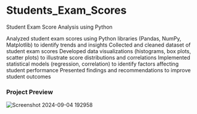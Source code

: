 # Students_Exam_Scores

Student Exam Score Analysis using Python

Analyzed student exam scores using Python libraries (Pandas, NumPy, Matplotlib) to identify trends and insights
Collected and cleaned dataset of student exam scores
Developed data visualizations (histograms, box plots, scatter plots) to illustrate score distributions and correlations
Implemented statistical models (regression, correlation) to identify factors affecting student performance
Presented findings and recommendations to improve student outcomes
 ### Project Preview
 ![Screenshot 2024-09-04 192958](https://github.com/user-attachments/assets/b4b89b90-cedb-45e7-b16a-9005f7eb19c8)
